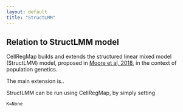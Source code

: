```yaml
---
layout: default
title: "StructLMM"
---
```


## Relation to StructLMM model
CellRegMap builds and extends the structured linear mixed model (StructLMM) model, proposed in [Moore et al, 2018](https://www.nature.com/articles/s41588-018-0271-0), in the context of population genetics.

The main extension is.. 

StructLMM can be run using CellRegMap, by simply setting 

    K=None
